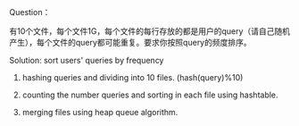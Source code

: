 ﻿Question：


有10个文件，每个文件1G，每个文件的每行存放的都是用户的query（请自己随机产生），每个文件的query都可能重复。要求你按照query的频度排序。

Solution:
sort users' queries by frequency

1. hashing queries and dividing into 10 files. (hash(query)%10)

2. counting the number queries and sorting in each file using hashtable.

3. merging files using heap queue algorithm.
